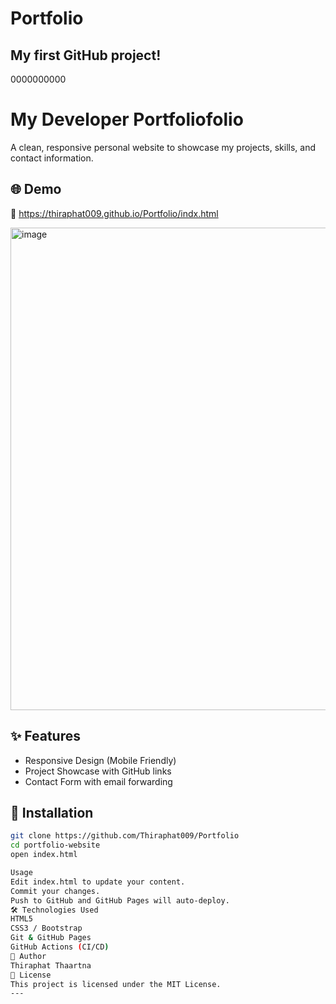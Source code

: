 # Portfolio
## My first GitHub project!
0000000000
# My Developer Portfoliofolio

A clean, responsive personal website to showcase my projects, skills, and contact information.

## 🌐 Demo
🔗 https://thiraphat009.github.io/Portfolio/indx.html

<img width="1440" height="772" alt="image" src="https://github.com/user-attachments/assets/75f61967-ca1f-466c-90cc-316533c15cee" />


## ✨ Features
- Responsive Design (Mobile Friendly)
- Project Showcase with GitHub links
- Contact Form with email forwarding

## 🚀 Installation
```bash
git clone https://github.com/Thiraphat009/Portfolio
cd portfolio-website
open index.html

Usage
Edit index.html to update your content.
Commit your changes.
Push to GitHub and GitHub Pages will auto-deploy.
🛠 Technologies Used
HTML5
CSS3 / Bootstrap
Git & GitHub Pages
GitHub Actions (CI/CD)
🙋 Author
Thiraphat Thaartna
📄 License
This project is licensed under the MIT License.
---
